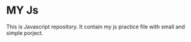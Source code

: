 # MY Js
This is Javascript repository. It contain my js practice file with small and simple porject. 
